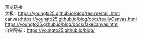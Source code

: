 
预览链接
<br>
太极：https://youngto25.github.io/blog/resume/taiji.html
<br>
canvas:https://youngto25.github.io/blog/docs/reallyCanvas.html
<br>
https://youngto25.github.io/blog/docs/fakeCanvas.html
<br>
自制导航：https://youngto25.github.io/blog/
